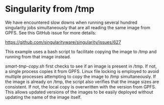 # Singularity from /tmp

We have encountered slow downs when running several hundred singularity jobs simultaneously that
are all reading the same image from GPFS. See this GitHub issue for more details:

https://github.com/singularityware/singularity/issues/627

This example uses a bash script to facilitate copying the image to /tmp and running from that image instead.

*smart-tmp-copy.sh* first checks to see if an image is present in /tmp. If not, a single process copies it 
from GPFS. Linux file locking is employed to avoid multiple processes attempting to copy the image to /tmp
simultaneously. If the image is already on /tmp, the script also verifies that the image sizes are consistent. If
not, the local copy is overwritten with the version from GPFS. This allows updated versions of the images to
be easily deployed without updating the name of the image itself.